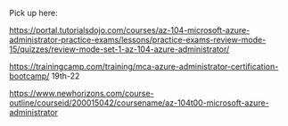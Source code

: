 Pick up here:

https://portal.tutorialsdojo.com/courses/az-104-microsoft-azure-administrator-practice-exams/lessons/practice-exams-review-mode-15/quizzes/review-mode-set-1-az-104-azure-administrator/



https://trainingcamp.com/training/mca-azure-administrator-certification-bootcamp/
19th-22


https://www.newhorizons.com/course-outline/courseid/200015042/coursename/az-104t00-microsoft-azure-administrator
